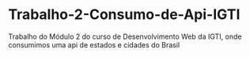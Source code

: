 # Trabalho-2-Consumo-de-Api-IGTI
Trabalho do Módulo 2 do curso de Desenvolvimento Web da IGTI, onde consumimos uma api de estados e cidades do Brasil
